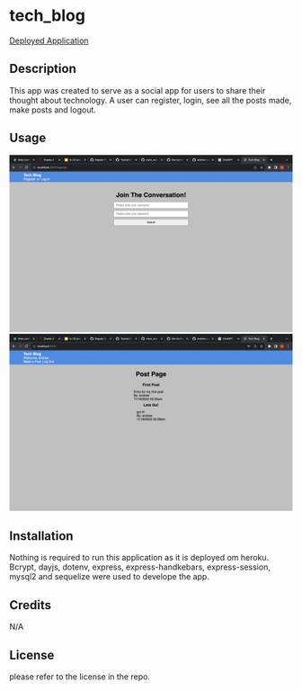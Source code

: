 # tech_blog
[Deployed Application]()
## Description
This app was created to serve as a social app for users to share their thought about technology. A user can register, login, see all the posts made, make posts and logout.
## Usage
![Alt Text](./public/images/screenshot_1.png)
![Alt Text](./public/images/screenshot_2.png)
## Installation
Nothing is required to run this application as it is deployed om heroku. Bcrypt, dayjs, dotenv, express, express-handkebars, express-session, mysql2 and sequelize were used to develope the app.
## Credits
N/A
## License
please refer to the license in the repo.